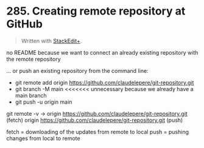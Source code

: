 # 285. Creating remote repository at GitHub


> Written with [StackEdit+](https://stackedit.net/).


no README because we want to connect an already existing repository with the remote repository

... or push an existing repository from the command line:
- git remote add origin https://github.com/claudelepere/git-repository.git
- git branch -M main <<<<<<< unnecessary because we already have a main branch
- git push -u origin main

git remote -v ->
origin https://github.com/claudelepere/git-repository.git (fetch)
origin https://github.com/claudelepere/git-repository.git (push)

fetch = downloading of the updates from remote to local
push = pushing changes from local to remote







<!--stackedit_data:
eyJoaXN0b3J5IjpbLTIyODE4MzU5MywtMTk4MzY0OTQyNSw1OT
M3MTc0NzEsMTU0ODUwNTA4MV19
-->